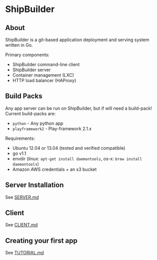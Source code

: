 ShipBuilder
===========

About
-----
ShipBuilder is a git-based application deployment and serving system written in Go.

Primary components:

* ShipBuilder command-line client
* ShipBuilder server
* Container management (LXC)
* HTTP load balancer (HAProxy)

Build Packs
-----------
Any app server can be run on ShipBuilder, but if will need a build-pack! Current build-packs are:
* `python` - Any python app
* `playframework2` - Play-framework 2.1.x

Requirements:

* Ubuntu 12.04 or 13.04 (tested and verified compatible)
* go v1.1
* envdir (linux: `apt-get install daemontools`, os-x: `brew install daemontools`)
* Amazon AWS credentials + an s3 bucket

Server Installation
----------------------------

See [SERVER.md](https://github.com/sendhub/shipbuilder/blob/master/SERVER.md)

Client
------

See [CLIENT.md](https://github.com/sendhub/shipbuilder/blob/master/CLIENT.md)

Creating your first app
-----------------------

See [TUTORIAL.md](https://github.com/sendhub/shipbuilder/blob/master/TUTORIAL.md)

